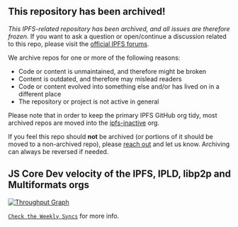 ## This repository has been archived!
*This IPFS-related repository has been archived, and all issues are therefore frozen.* If you want to ask a question or open/continue a discussion related to this repo, please visit the [official IPFS forums](https://discuss.ipfs.io).

We archive repos for one or more of the following reasons:
- Code or content is unmaintained, and therefore might be broken
- Content is outdated, and therefore may mislead readers
- Code or content evolved into something else and/or has lived on in a different place
- The repository or project is not active in general

Please note that in order to keep the primary IPFS GitHub org tidy, most archived repos are moved into the [ipfs-inactive](https://github.com/ipfs-inactive) org.

If you feel this repo should **not** be archived (or portions of it should be moved to a non-archived repo), please [reach out](https://ipfs.io/help) and let us know. Archiving can always be reversed if needed.

## JS Core Dev velocity of the IPFS, IPLD, libp2p and Multiformats orgs

[![Throughput Graph](https://graphs.waffle.io/ipfs/js-waffle/throughput.svg)](https://waffle.io/ipfs/js-waffle/metrics/throughput)

[`Check the Weekly Syncs`](https://github.com/ipfs/pm/issues/650) for more info.

